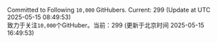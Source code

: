 Committed to Following `10,000` GitHubers. Current: <!-- FOLLOWING_COUNT -->299<!-- FOLLOWING_COUNT --> (Update at UTC <!-- LAST_UPDATED -->2025-05-15 08:49:53<!-- LAST_UPDATED -->)<br>
致力于关注`10,000`个GitHuber。当前：<!-- FOLLOWING_COUNT -->299<!-- FOLLOWING_COUNT --> (更新于北京时间 <!-- LAST_UPDATED_CST -->2025-05-15 16:49:53<!-- LAST_UPDATED_CST -->)
